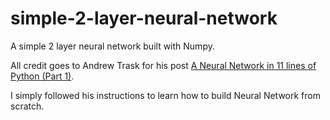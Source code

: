 # simple-2-layer-neural-network
A simple 2 layer neural network built with Numpy.

All credit goes to Andrew Trask for his post
[A Neural Network in 11 lines of Python (Part 1)](http://iamtrask.github.io/2015/07/12/basic-python-network/).

I simply followed his instructions to learn how to build Neural Network from scratch.
